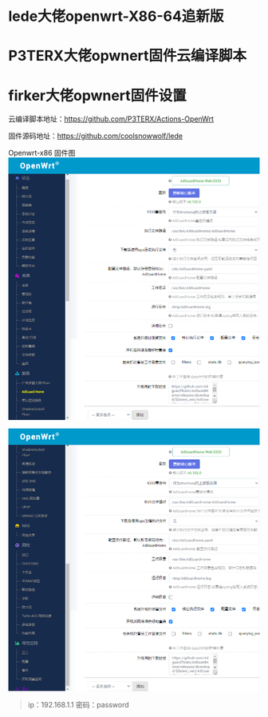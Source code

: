# lede大佬openwrt-X86-64追新版
# P3TERX大佬opwnert固件云编译脚本
# firker大佬opwnert固件设置

云编译脚本地址：https://github.com/P3TERX/Actions-OpenWrt

固件源码地址：https://github.com/coolsnowwolf/lede


Openwrt-x86 固件图
![avatar](boc/1.png)

![avatar](boc/2.png)

> ip：192.168.1.1 密码：password



